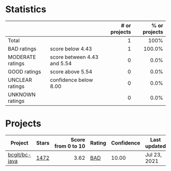 # Statistics

|                  |                                                         | # or projects             |  % or projects              |
| :--------------- | :------------------------------------------------------ | ------------------------: | --------------------------: |
| Total            |                                                         | 1      |                        100% |
| BAD ratings      | score below 4.43                        | 1      |      100.0% |
| MODERATE ratings | score between 4.43 and 5.54 | 0 | 0.0% |
| GOOD ratings     | score above 5.54                            | 0     |     0.0% |
| UNCLEAR ratings  | confidence below 8.00                    | 0  |  0.0% |
| UNKNOWN ratings  |                                                         | 0  |  0.0% |

# Projects

| Project | Stars | Score<br>from&nbsp;0&nbsp;to&nbsp;10 | Rating | Confidence | Last<br>updated |
| ------- | ----: | -----------------------------------: | :----- | :--------- | --------------- |
| [bcgit/bc-java](bcgit/bc-java.md) | [1472](https://github.com/bcgit/bc-java) | 3.62 | [BAD](bcgit/bc-java.md) | 10.00 | Jul 23, 2021 |

